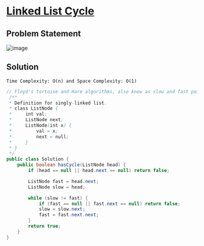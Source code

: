 # [Linked List Cycle](https://leetcode.com/problems/linked-list-cycle/description/?envType=study-plan-v2&envId=top-interview-150)
## Problem Statement
![image](https://github.com/SiddhantKumarMaurya/LeetCode_Questions/assets/107787014/942f054c-7acd-4652-b84c-887b62183e4e)
## Solution
`Time Complexity: O(n) and Space Complexity: O(1)`
```java
// Floyd's tortoise and Hare algorithms, also know as slow and fast pointers is a popular algorithm used to detect cycles in a linked list and to find the start of the cycle (if it exists).
 /**
 * Definition for singly-linked list.
 * class ListNode {
 *     int val;
 *     ListNode next;
 *     ListNode(int x) {
 *         val = x;
 *         next = null;
 *     }
 * }
 */
public class Solution {
    public boolean hasCycle(ListNode head) {
        if (head == null || head.next == null) return false;

        ListNode fast = head.next;
        ListNode slow = head;

        while (slow != fast) {
            if (fast == null || fast.next == null) return false;
            slow = slow.next;
            fast = fast.next.next;
        }
        return true;
    }
}
```
